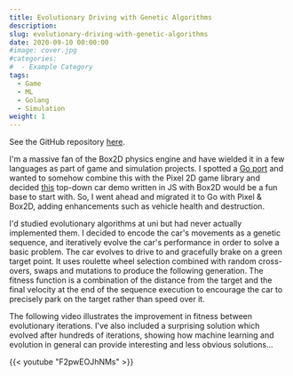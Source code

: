 ```yaml
---
title: Evolutionary Driving with Genetic Algorithms
description:
slug: evolutionary-driving-with-genetic-algorithms
date: 2020-09-10 00:00:00
#image: cover.jpg
#categories:
#  - Example Category
tags:
  - Game
  - ML
  - Golang
  - Simulation
weight: 1
---
```


See the GitHub repository [here](https://github.com/jemgunay/evolutionary-driving).

I'm a massive fan of the Box2D physics engine and have wielded it in a few languages as part of game and simulation
projects. I spotted a [Go port](https://github.com/ByteArena/box2d) and wanted to somehow combine this with the Pixel 2D
game library and
decided [this](http://domasx2.github.io/gamejs-box2d-car-example/) top-down car demo written in JS with Box2D would be a
fun base to start with. So, I went ahead and migrated it to Go with Pixel & Box2D, adding enhancements such as vehicle
health and destruction.

I'd studied evolutionary algorithms at uni but had never actually implemented them. I decided to encode the car's
movements as a genetic sequence, and iteratively evolve the car's performance in order to solve a basic problem. The car
evolves to drive to and gracefully brake on a green target point. It uses roulette wheel selection combined with random
cross-overs, swaps and mutations to produce the following generation. The fitness function is a combination of the
distance from the target and the final velocity at the end of the sequence execution to encourage the car to precisely
park on the target rather than speed over it.

The following video illustrates the improvement in fitness between evolutionary iterations. I've also included a
surprising solution which evolved after hundreds of iterations, showing how machine learning and evolution in general
can provide interesting and less obvious solutions...

{{< youtube "F2pwEOJhNMs" >}}